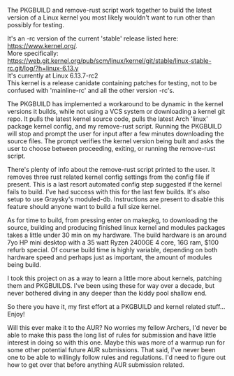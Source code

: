 The PKGBUILD and remove-rust script work together to build the latest version of a Linux kernel you most likely wouldn't want to run other than possibly for testing.

It's an -rc version of the current 'stable' release listed here: https://www.kernel.org/. <br>
More specifically: https://web.git.kernel.org/pub/scm/linux/kernel/git/stable/linux-stable-rc.git/log/?h=linux-6.13.y <br> 
It's currently at Linux 6.13.7-rc2 <br>
This kernel is a release canidate containing patches for testing, not to be confused with 'mainline-rc' and all the other version -rc's.<br>

The PKGBUILD has implemented a workaround to be dynamic in the kernel versions it builds, while not using a VCS system or downloading a kernel git repo. 
It pulls the latest kernel source code, pulls the latest Arch 'linux' package kernel config, and my remove-rust script.
Running the PKGBUILD will stop and prompt the user for input after a few minutes downloading the source files.
The prompt verifies the kernel version being built and asks the user to choose between proceeding, exiting, or running the remove-rust script.

There's plenty of info about the remove-rust script printed to the user. It removes three rust related kernel config settings from the config file if present.
This is a last resort automated config step suggested if the kernel fails to build. I've had success with this for the last few builds.
It's also setup to use Graysky's moduled-db. Instructions are present to disable this feature should anyone want to build a full size kernel.

As for time to build, from pressing enter on makepkg, to downloading the source, building and producing finished linux kernel and modules packages takes a little under 30 min on my hardware.
The build hardware is an around 7yo HP mini desktop with a 35 watt Ryzen 2400GE 4 core, 16G ram, $100 refurb special.
Of course build time is highly variable, depending on both hardware speed and perhaps just as important, the amount of modules being build.

I took this project on as a way to learn a little more about kernels, patching them and PKGBUILDS. 
I've been using these for way over a decade, but never bothered diving in any deeper than the kiddy pool shallow end.

So there you have it, my first effort at a PKGBUILD and kernel related stuff... Enjoy!

Will this ever make it to the AUR? No worries my fellow Archers, I'd never be able to make this pass the long list of rules for submission and have little interest in doing so with this one.
Maybe this was more of a warmup run for some other potential future AUR submissions. That said, I've never been one to be able to willingly follow rules and regulations. I'd need to figure out how to get over that before anything AUR submission related. 